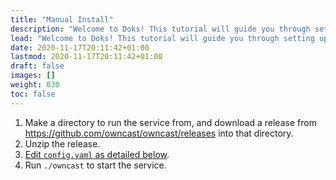 ```yaml
---
title: "Manual Install"
description: "Welcome to Doks! This tutorial will guide you through setting up and deploying your first Doks site."
lead: "Welcome to Doks! This tutorial will guide you through setting up and deploying your first Doks site."
date: 2020-11-17T20:11:42+01:00
lastmod: 2020-11-17T20:11:42+01:00
draft: false
images: []
weight: 030
toc: false
---
```


1. Make a directory to run the service from, and download a release from https://github.com/owncast/owncast/releases into that directory.
1. Unzip the release.
1. [Edit `config.yaml` as detailed below](#configure).
1. Run `./owncast` to start the service.
